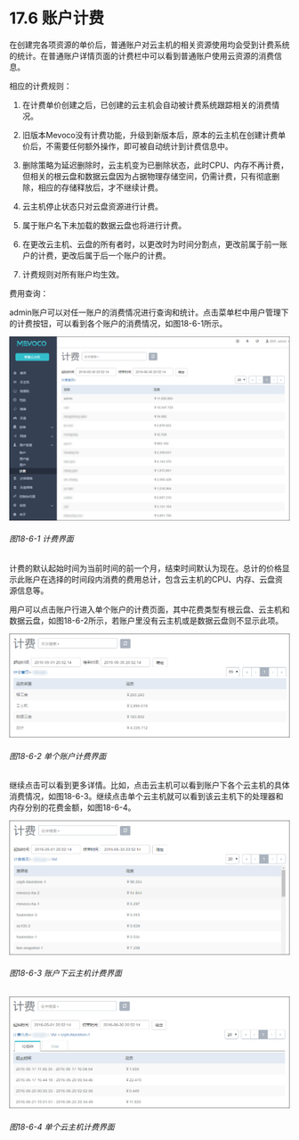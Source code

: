 # 17.6 账户计费

在创建完各项资源的单价后，普通账户对云主机的相关资源使用均会受到计费系统的统计。在普通账户详情页面的计费栏中可以看到普通账户使用云资源的消费信息。

相应的计费规则：

1. 在计费单价创建之后，已创建的云主机会自动被计费系统跟踪相关的消费情况。

2. 旧版本Mevoco没有计费功能，升级到新版本后，原本的云主机在创建计费单价后，不需要任何额外操作，即可被自动统计到计费信息中。

3. 删除策略为延迟删除时，云主机变为已删除状态，此时CPU、内存不再计费，但相关的根云盘和数据云盘因为占据物理存储空间，仍需计费，只有彻底删除，相应的存储释放后，才不继续计费。

4. 云主机停止状态只对云盘资源进行计费。

5. 属于账户名下未加载的数据云盘也将进行计费。

6. 在更改云主机、云盘的所有者时，以更改时为时间分割点，更改前属于前一账户的计费，更改后属于后一个账户的计费。

7. 计费规则对所有账户均生效。

费用查询：

admin账户可以对任一账户的消费情况进行查询和统计。点击菜单栏中用户管理下的计费按钮，可以看到各个账户的消费情况，如图18-6-1所示。

![png](../images/18-6-1.png "图18-6-1 计费界面")
###### 图18-6-1 计费界面

计费的默认起始时间为当前时间的前一个月，结束时间默认为现在。总计的价格显示此账户在选择的时间段内消费的费用总计，包含云主机的CPU、内存、云盘资源信息等。

用户可以点击账户行进入单个账户的计费页面，其中花费类型有根云盘、云主机和数据云盘，如图18-6-2所示，若账户里没有云主机或是数据云盘则不显示此项。

![png](../images/18-6-2.png "图18-6-2 单个账户计费界面")
###### 图18-6-2 单个账户计费界面

继续点击可以看到更多详情。比如，点击云主机可以看到账户下各个云主机的具体消费情况，如图18-6-3。继续点击单个云主机就可以看到该云主机下的处理器和内存分别的花费金额，如图18-6-4。

![png](../images/18-6-3.png "图18-6-3 账户下云主机计费界面")
###### 图18-6-3 账户下云主机计费界面

![png](../images/18-6-4.png "图18-6-4 单个云主机计费界面")
###### 图18-6-4 单个云主机计费界面
